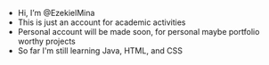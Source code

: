 -  Hi, I’m @EzekielMina
-  This is just an account for academic activities
-  Personal account will be made soon, for personal maybe portfolio worthy projects
-  So far I'm still learning Java, HTML, and CSS

<!---
EzekielMina/EzekielMina is a ✨ special ✨ repository because its `README.md` (this file) appears on your GitHub profile.
You can click the Preview link to take a look at your changes.
--->
